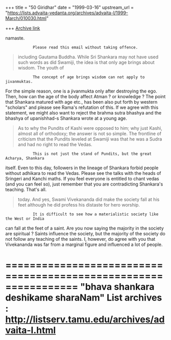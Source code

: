 +++
title = "50 Giridhar"
date = "1999-03-16"
upstream_url = "https://lists.advaita-vedanta.org/archives/advaita-l/1999-March/010030.html"

+++
[Archive link](https://lists.advaita-vedanta.org/archives/advaita-l/1999-March/010030.html)

namaste.

                Please read this email without taking offence.

>including Gautama Buddha. While Sri Shankara may not have used such words
>as did Swamiji, the idea is that only age brings about wisdom. The youth of

                The concept of age brings wisdom can not apply to jivanmuktas.
For the simple reason, one is a jivanmukta only after destroying the ego.
Then, how can the age of the body affect Atman ? or knowledge ?
The point that Shankara matured with age etc., has been also put forth
by western "scholars" and please see Rama's refutation of this.
                If we agree with this statement, we might also want to reject the
brahma sutra bhashya and the bhashya of upanishhad-s Shankara wrote
at a young age.


>As to why the Pundits of Kashi were opposed to him; why just Kashi, almost
>all of orthodoxy; the answer is not so simple. The frontline of criticism
>that the Pundits leveled at Swamiji was that he was a Sudra and had no
>right to read the Vedas.

                This is not just the stand of Pundits, but the great Acharya, Shankara
itself.
Even to this day, followers in the lineage of Shankara forbid people without
adhikara to read the Vedas. Please see the talks with the heads of Sringeri
and
Kanchi maths.
                If you feel everyone is entitled to chant vedas (and you can feel so),
just remember that you are contradicting Shankara's teaching. That's all.

>today. And yes, Swami Vivekananda did make the society fall at his feet
>although he did profess his distaste for hero worship.

                It is difficult to see how a materialistic society like the West or India
can fall at the feet of a saint. Are you now saying the majority in the
society
are spiritual ? Saints influence the society, but the majority of the society
do not follow any teaching of the saints.
                I, however, do agree with you that Vivekananda was far from a marginal
figure and influenced a lot of people.

================================================================
"bhava shankara deshikame sharaNam"
List archives : http://listserv.tamu.edu/archives/advaita-l.html
================================================================

